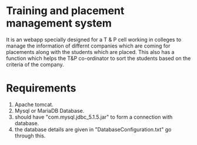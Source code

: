 # Training and placement management system
It is an webapp specially designed for a T & P cell working in colleges to manage the information of differnt companies 
which are coming for placements along with the students which are placed.
This also has a function which helps the T&P co-ordinator to sort the students based on the criteria of the company.

# Requirements
1. Apache tomcat.
2. Mysql or MariaDB Database.
3. should have "com.mysql.jdbc_5.1.5.jar" to form a connection with database. 
4. the database details are given in "DatabaseConfiguration.txt" go through this.
